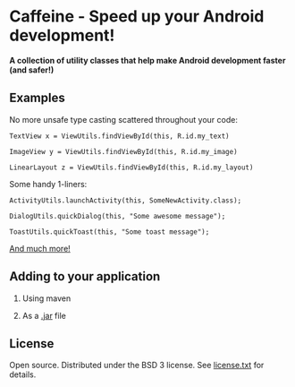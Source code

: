 # Caffeine - Speed up your Android development!

**A collection of utility classes that help make Android development faster (and safer!)**

## Examples

No more unsafe type casting scattered throughout your code:

`TextView x = ViewUtils.findViewById(this, R.id.my_text)`

`ImageView y = ViewUtils.findViewById(this, R.id.my_image)`

`LinearLayout z = ViewUtils.findViewById(this, R.id.my_layout)`



Some handy 1-liners:

`ActivityUtils.launchActivity(this, SomeNewActivity.class);`

`DialogUtils.quickDialog(this, "Some awesome message");`

`ToastUtils.quickToast(this, "Some toast message");`

[And much more!](http://percolate.github.io/caffeine/)


## Adding to your application

1.  Using maven

2.  As a [.jar](https://github.com/percolate/caffeine/tree/master/distribution) file

## License

Open source.  Distributed under the BSD 3 license.  See [license.txt](https://github.com/percolate/caffeine/blob/master/license.txt) for details.

